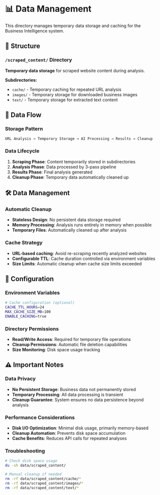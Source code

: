 # 📊 Data Management

This directory manages temporary data storage and caching for the Business Intelligence system.

## 📁 Structure

### `/scraped_content/` Directory
**Temporary data storage** for scraped website content during analysis.

**Subdirectories:**
- `cache/` - Temporary caching for repeated URL analysis
- `images/` - Temporary storage for downloaded business images  
- `text/` - Temporary storage for extracted text content

## 🔄 Data Flow

### Storage Pattern
```
URL Analysis → Temporary Storage → AI Processing → Results → Cleanup
```

### Data Lifecycle
1. **Scraping Phase**: Content temporarily stored in subdirectories
2. **Analysis Phase**: Data processed by 3-pass pipeline
3. **Results Phase**: Final analysis generated
4. **Cleanup Phase**: Temporary data automatically cleaned up

## 🛠️ Data Management

### Automatic Cleanup
- **Stateless Design**: No persistent data storage required
- **Memory Processing**: Analysis runs entirely in memory when possible
- **Temporary Files**: Automatically cleaned up after analysis

### Cache Strategy
- **URL-based caching**: Avoid re-scraping recently analyzed websites
- **Configurable TTL**: Cache duration controlled via environment variables
- **Size Limits**: Automatic cleanup when cache size limits exceeded

## 🔧 Configuration

### Environment Variables
```bash
# Cache configuration (optional)
CACHE_TTL_HOURS=24
MAX_CACHE_SIZE_MB=100
ENABLE_CACHING=true
```

### Directory Permissions
- **Read/Write Access**: Required for temporary file operations
- **Cleanup Permissions**: Automatic file deletion capabilities
- **Size Monitoring**: Disk space usage tracking

## ⚠️ Important Notes

### Data Privacy
- **No Persistent Storage**: Business data not permanently stored
- **Temporary Processing**: All data processing is transient
- **Cleanup Guarantee**: System ensures no data persistence beyond analysis

### Performance Considerations
- **Disk I/O Optimization**: Minimal disk usage, primarily memory-based
- **Cleanup Automation**: Prevents disk space accumulation
- **Cache Benefits**: Reduces API calls for repeated analyses

### Troubleshooting
```bash
# Check disk space usage
du -sh data/scraped_content/

# Manual cleanup if needed
rm -rf data/scraped_content/cache/*
rm -rf data/scraped_content/images/*
rm -rf data/scraped_content/text/*
```